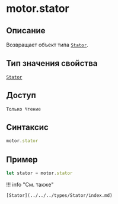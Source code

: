 # motor.stator

## Описание
Возвращает объект типа [`Stator`](../../../types/Stator/index.md).

## Тип значения свойства
[`Stator`](../../../types/Stator/index.md)

## Доступ
`Только Чтение`

## Синтаксис
``` javascript
motor.stator
```
## Пример
``` javascript linenums="1"
let stator = motor.stator
```

!!! info "См. также"
	
	[Stator](../../../types/Stator/index.md)